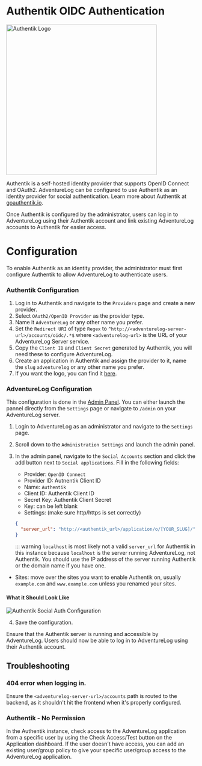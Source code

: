 # Authentik OIDC Authentication

<img src="https://repository-images.githubusercontent.com/230885748/19f01d00-8e26-11eb-9a14-cf0d28a1b68d" alt="Authentik Logo" width="400" />

Authentik is a self-hosted identity provider that supports OpenID Connect and OAuth2. AdventureLog can be configured to use Authentik as an identity provider for social authentication. Learn more about Authentik at [goauthentik.io](https://goauthentik.io/).

Once Authentik is configured by the administrator, users can log in to AdventureLog using their Authentik account and link existing AdventureLog accounts to Authentik for easier access.

# Configuration

To enable Authentik as an identity provider, the administrator must first configure Authentik to allow AdventureLog to authenticate users.

### Authentik Configuration

1. Log in to Authentik and navigate to the `Providers` page and create a new provider.
2. Select `OAuth2/OpenID Provider` as the provider type.
3. Name it `AdventureLog` or any other name you prefer.
4. Set the `Redirect URI` of type `Regex` to `^http://<adventurelog-server-url>/accounts/oidc/.*$` where `<adventurelog-url>` is the URL of your AdventureLog Server service.
5. Copy the `Client ID` and `Client Secret` generated by Authentik, you will need these to configure AdventureLog.
6. Create an application in Authentik and assign the provider to it, name the `slug` `adventurelog` or any other name you prefer.
7. If you want the logo, you can find it [here](https://adventurelog.app/adventurelog.png).

### AdventureLog Configuration

This configuration is done in the [Admin Panel](../../guides/admin_panel.md). You can either launch the pannel directly from the `Settings` page or navigate to `/admin` on your AdventureLog server.

1. Login to AdventureLog as an administrator and navigate to the `Settings` page.
2. Scroll down to the `Administration Settings` and launch the admin panel.
3. In the admin panel, navigate to the `Social Accounts` section and click the add button next to `Social applications`. Fill in the following fields:

   - Provider: `OpenID Connect`
   - Provider ID: Autnentik Client ID
   - Name: `Authentik`
   - Client ID: Authentik Client ID
   - Secret Key: Authentik Client Secret
   - Key: can be left blank
   - Settings: (make sure http/https is set correctly)

   ```json
   {
     "server_url": "http://<authentik_url>/application/o/[YOUR_SLUG]/"
   }
   ```

   ::: warning
   `localhost` is most likely not a valid `server_url` for Authentik in this instance because `localhost` is the server running AdventureLog, not Authentik. You should use the IP address of the server running Authentik or the domain name if you have one.

- Sites: move over the sites you want to enable Authentik on, usually `example.com` and `www.example.com` unless you renamed your sites.

#### What it Should Look Like

![Authentik Social Auth Configuration](/authentik_settings.png)

4. Save the configuration.

Ensure that the Authentik server is running and accessible by AdventureLog. Users should now be able to log in to AdventureLog using their Authentik account.

## Troubleshooting

### 404 error when logging in.

Ensure the `<adventurelog-server-url>/accounts` path is routed to the backend, as it shouldn't hit the frontend when it's properly configured.

### Authentik - No Permission

In the Authentik instance, check access to the AdventureLog application from a specific user by using the Check Access/Test button on the Application dashboard. If the user doesn't have access, you can add an existing user/group policy to give your specific user/group access to the AdventureLog application.

